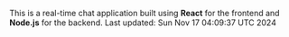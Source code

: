 This is a real-time chat application built using **React** for the frontend and **Node.js** for the backend.
Last updated: Sun Nov 17 04:09:37 UTC 2024
